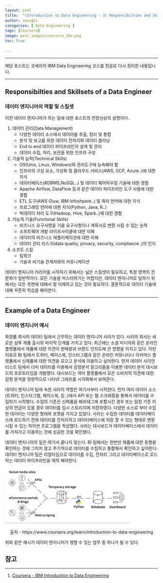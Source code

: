 ```yaml
---
layout: post
title:  "(Introduction to Data Engineering - 3) Responsibilties and Skillsets of a Data Engineer"
author: seungki
categories: [ Data Engineering ]
tags: [Coursera]
image: post_images/coursera_ibm.png
toc: True

---
```

---
해당 포스트는 코세라의 IBM Data Engineering 코스를 한글로 다시 정리한 내용입니다.

---

## Responsibilties and Skillsets of a Data Engineer

### 데이터 엔지니어의 역할 및 스킬셋

이전 데이터 엔지니어가 하는 일에 대한 포스트의 연장선상의 설명이다.

1. 데이터 관리(Data Management)
   * 다양한 데이터 소스에서 데이터를 추출, 정리 및 통합
   * 분석 및 보고를 위한 데이터 전처리와 데이터 클리닝
   * End to end 데이터 파이프라인의 설계 및 관리
   * 데이터 수집, 처리, 보관을 위한 인프라 구성
2. 기술적 능력(Technical Skills)
   * OS(Unix, Linux, Windows)와 관리도구에 능숙해야 함
   * 인프라의 구성 요소, 가상화 및 클라우드 서비스(AWS, GCP, Azure..)에 대한 지식
   * 데이터베이스(RDBMS,NoSQL..) 및 데이터 웨어하우징 기술에 대한 경험
   * Apache Airflow, DataFlow 등과 같은 데이터 파이프라인 도구 사용에 대한 경험
   * ETL 도구(AWS Gluw, IBM Infoshpere..) 및 쿼리 언어에 대한 지식
   * 프로그래밍 언어에 대한 지식(Python, Java, R..)
   * 빅데이터 처리 도구(Hadoop, Hive, Spark..)에 대한 경험
3. 기능적 기술(Functional Skills)
   * 비즈니스 요구사항을 기술 요구사항이나 계획서로 변환 시킬 수 있는 능력
   * 소프트웨어 개발 라이프사이클에 대한 이해
   * 데이터의 비즈니스 애플리케이션에 대한 이해
   * 데이터 관리 리스크(data quality, privacy, security, compliance..)의 인지
4. 소프트 스킬
   * 팀워크
   * 기술과 비기술 관계자와의 커뮤니케이션

데이터 엔지니어 커리어를 시작하기 위해서는 넓은 스킬셋이 필요하고, 특정 영역의 전문화가 일반적이다. 모든 기술을 마스터하기는 어렵지만, 데이터 엔지니어로 일하기 위해서는 모든 측면에 대해서 잘 이해하고 있는 것이 필요하다. 결론적으로 데이터 기술에 대해 꾸준히 학습을 해야한다. 

---

## Example of a Data Engineer

### 데이터 엔지니어 예시

화장품 회사의 데이터 팀에서 근무하는 데이터 엔지니어 사라가 있다. 사라의 회사는 새로운 샴푸 제품 출시의 마지막 단계를 거치고 있다. 최근에는 소셜 미디어와 같은 온라인 플랫폼에서 제품에 대한 의견이 판매량과 브랜드 인지도에 큰 영향을 끼치고 있다. 이런 이유로 BI 팀에서 트위터, 페이스북, 인스타그램과 같은 온라인 커뮤니티나 이커머스 플랫폼에서 신제품에 대한 의견을 모으고 분석에 이용하고 싶어한다. 먼저 데이터 사이언티스트 팀에서 더미 데이터를 이용해서 감정분석 알고리즘을 이용한 데이터 분석 대시보드의 프로토타입을 개발했다. 대시보드는 여러 플랫폼에서 모은 소비자의 의견에 대한 감정 분석을 정량적으로 나타낸 그래프를 시각화해서 보여준다.

데이터 엔지니어 팀에 속한 사라의 역할은 여기서부터 시작한다. 먼저 여러 데이터 소스(트위터, 인스타그램, 페이스북, 등..)에서 API 또는 웹 스크래핑을 통해서 데이터를 수집하기 시작했다. 수집의 기준은 신제품을 해쉬태그에 포함시킨 경우 또는 일정 기준 이상의 언급이 있을 경우 데이터를 임시 스토리지에 저장하였다. 다양한 소스로 부터 수집한 데이터는 다양한 형태와 포맷을 가지고 있었다. 사라는 수집한 데이터를 데이터베이스에 로드하기 전에 데이터를 전처리하고 데이터베이스에 저장 할 수 있는 형태로 변환 시킬 수 있는 파이썬 프로그램을 작성했다. 사라는 대시보드가 데이터베이스에서 데이터를 가져가고 이용하는 것에 성공한 것을 확인했다.

데이터 엔지니어의 일은 여기서 끝나지 않는다. BI 팀에서는 한번만 제품에 대한 동향을 확인하는 것에 그치치 않고 주기적으로 데이터를 수집하고 통합해서 확인하고 싶어한다. 데이터 엔지니어 팀은 리얼타임으로 데이터를 수집, 전처리 그리고 데이터베이스로 로드하는 데이터 파이프라인을 제작 해야한다.

<img src="../post_images/2023-08-08-data_engineer_ibm_3/dataeng-example.png" alt="dataeng-example" style="zoom: 40%;" class='center-image'/>

<p align='center'>출처 - https://www.coursera.org/learn/introduction-to-data-engineering</p>

위와 같은 예시가 데이터 엔지니어가 행할 수 있는 업무 중 하나가 될 수 있다.



## 참고

---

1. [Coursera - IBM Introduction to Data Engineering](https://www.coursera.org/learn/introduction-to-data-engineering/)
